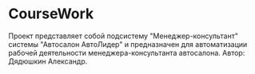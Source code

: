 # CourseWork
Проект представляет собой подсистему "Менеджер-консультант" системы "Автосалон АвтоЛидер" и предназначен для автоматизации рабочей деятельности менеджера-консультанта автосалона.
Автор: Дядюшкин Александр.

